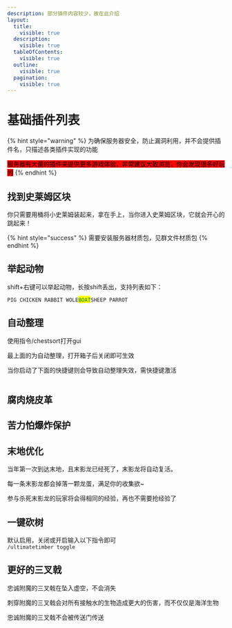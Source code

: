 ```yaml
---
description: 部分插件内容较少，故在此介绍
layout:
  title:
    visible: true
  description:
    visible: true
  tableOfContents:
    visible: true
  outline:
    visible: true
  pagination:
    visible: true
---
```


# 基础插件列表

{% hint style="warning" %}
为确保服务器安全，防止漏洞利用，并不会提供插件名，只描述各类插件实现的功能

<mark style="background-color:red;">服务器有大量的插件来提供更多游戏体验，非常建议大致浏览，你会发现很多好玩的</mark>
{% endhint %}

## 找到史莱姆区块

你只需要用桶将小史莱姆装起来，拿在手上，当你进入史莱姆区块，它就会开心的跳起来！

{% hint style="success" %}
需要安装服务器材质包，见群文件材质包
{% endhint %}

## 举起动物

shift+右键可以举起动物，长按shift丢出，支持列表如下：

`PIG CHICKEN RABBIT WOLE`<mark style="color:green;">`BOAT`</mark>`SHEEP PARROT`

## 自动整理

使用指令/chestsort打开gui

最上面的为自动整理，打开箱子后关闭即可生效

当你启动了下面的快捷键则会导致自动整理失效，需快捷键激活

<figure><img src="https://s2.loli.net/2023/11/24/phkO6N4ZK8ncz3j.webp" alt=""><figcaption></figcaption></figure>

## 腐肉烧皮革

## 苦力怕爆炸保护

## 末地优化

当年第一次到达末地，且末影龙已经死了，末影龙将自动复活。

每一条末影龙都会掉落一颗龙蛋，满足你的收集欲\~

参与杀死末影龙的玩家将会得相同的经验，再也不需要抢经验了

## 一键砍树

默认启用，关闭或开启输入以下指令即可\
`/ultimatetimber toggle`

## 更好的三叉戟

忠诚附魔的三叉戟在坠入虚空，不会消失

刺穿附魔的三叉戟会对所有接触水的生物造成更大的伤害，而不仅仅是海洋生物

忠诚附魔的三叉戟不会被传送门传送

